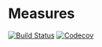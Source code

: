 # Measures

[![Build Status](https://travis-ci.com/cscherrer/Measures.jl.svg?branch=master)](https://travis-ci.com/cscherrer/Measures.jl)
[![Codecov](https://codecov.io/gh/cscherrer/Measures.jl/branch/master/graph/badge.svg)](https://codecov.io/gh/cscherrer/Measures.jl)
